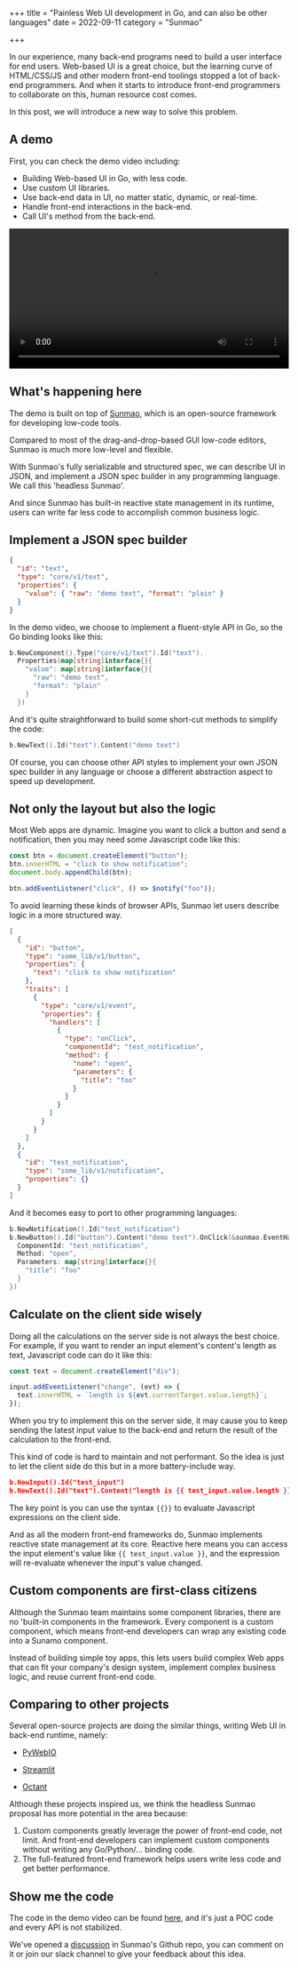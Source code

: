 +++
title = "Painless Web UI development in Go, and can also be other languages"
date = 2022-09-11
category = "Sunmao"

+++

In our experience, many back-end programs need to build a user interface for end users. Web-based UI is a great choice, but the learning curve of HTML/CSS/JS and other modern front-end toolings stopped a lot of back-end programmers. And when it starts to introduce front-end programmers to collaborate on this, human resource cost comes.

In this post, we will introduce a new way to solve this problem.

## A demo

First, you can check the demo video including:

- Building Web-based UI in Go, with less code.
- Use custom UI libraries.
- Use back-end data in UI, no matter static, dynamic, or real-time.
- Handle front-end interactions in the back-end.
- Call UI's method from the back-end.

<video src="/videos/go-binding.mp4" width="100%" controls></video>

## What's happening here

The demo is built on top of [Sunmao](https://github.com/smartxworks/sunmao-ui/), which is an open-source framework for developing low-code tools.

Compared to most of the drag-and-drop-based GUI low-code editors, Sunmao is much more low-level and flexible.

With Sunmao's fully serializable and structured spec, we can describe UI in JSON, and implement a JSON spec builder in any programming language. We call this 'headless Sunmao'.

And since Sunmao has built-in reactive state management in its runtime, users can write far less code to accomplish common business logic.

## Implement a JSON spec builder

```json
{
  "id": "text",
  "type": "core/v1/text",
  "properties": {
    "value": { "raw": "demo text", "format": "plain" }
  }
}
```

In the demo video, we choose to implement a fluent-style API in Go, so the Go binding looks like this:

```go
b.NewComponent().Type("core/v1/text").Id("text").
  Properties(map[string]interface{}{
    "value": map[string]interface{}{
      "raw": "demo text",
      "format": "plain"
    }
  })
```

And it's quite straightforward to build some short-cut methods to simplify the code:

```go
b.NewText().Id("text").Content("demo text")
```

Of course, you can choose other API styles to implement your own JSON spec builder in any language or choose a different abstraction aspect to speed up development.

## Not only the layout but also the logic

Most Web apps are dynamic. Imagine you want to click a button and send a notification, then you may need some Javascript code like this:

```js
const btn = document.createElement("button");
btn.innerHTML = "click to show notification";
document.body.appendChild(btn);

btn.addEventListener("click", () => $notify("foo"));
```

To avoid learning these kinds of browser APIs, Sunmao let users describe logic in a more structured way.

```json
[
  {
    "id": "button",
    "type": "some_lib/v1/button",
    "properties": {
      "text": "click to show notification"
    },
    "traits": [
      {
        "type": "core/v1/event",
        "properties": {
          "handlers": [
            {
              "type": "onClick",
              "componentId": "test_notification",
              "method": {
                "name": "open",
                "parameters": {
                  "title": "foo"
                }
              }
            }
          ]
        }
      }
    ]
  },
  {
    "id": "test_notification",
    "type": "some_lib/v1/notification",
    "properties": {}
  }
]
```

And it becomes easy to port to other programming languages:

```go
b.NewNotification().Id("test_notification")
b.NewButton().Id("button").Content("demo text").OnClick(&sunmao.EventHandler{
  ComponentId: "test_notification",
  Method: "open",
  Parameters: map[string]interface{}{
    "title": "foo"
  }
})
```

## Calculate on the client side wisely

Doing all the calculations on the server side is not always the best choice. For example, if you want to render an input element's content's length as text, Javascript code can do it like this:

```js
const text = document.createElement("div");

input.addEventListener("change", (evt) => {
  text.innerHTML = `length is ${evt.currentTarget.value.length}`;
});
```

When you try to implement this on the server side, it may cause you to keep sending the latest input value to the back-end and return the result of the calculation to the front-end.

This kind of code is hard to maintain and not performant. So the idea is just to let the client side do this but in a more battery-include way.

```json
b.NewInput().Id("test_input")
b.NewText().Id("text").Content("length is {{ test_input.value.length }}")
```

The key point is you can use the syntax `{{}}` to evaluate Javascript expressions on the client side.

And as all the modern front-end frameworks do, Sunmao implements reactive state management at its core. Reactive here means you can access the input element's value like `{{ test_input.value }}`, and the expression will re-evaluate whenever the input's value changed.

## Custom components are first-class citizens

Although the Sunmao team maintains some component libraries, there are no 'built-in components in the framework. Every component is a custom component, which means front-end developers can wrap any existing code into a Sunamo component.

Instead of building simple toy apps, this lets users build complex Web apps that can fit your company's design system, implement complex business logic, and reuse current front-end code.

## Comparing to other projects

Several open-source projects are doing the similar things, writing Web UI in back-end runtime, namely:

- [PyWebIO](https://www.pyweb.io/)

- [Streamlit](https://streamlit.io/)

- [Octant](https://octant.dev/)

Although these projects inspired us, we think the headless Sunmao proposal has more potential in the area because:

  1. Custom components greatly leverage the power of front-end code, not limit. And front-end developers can implement custom components without writing any Go/Python/... binding code.
   2. The full-featured front-end framework helps users write less code and get better performance.

## Show me the code

The code in the demo video can be found [here](https://github.com/Yuyz0112/sunmao-ui-go-binding), and it's just a POC code and every API is not stabilized.

We've opened a [discussion](https://github.com/smartxworks/sunmao-ui/discussions/600) in Sunmao's Github repo, you can comment on it or join our slack channel to give your feedback about this idea.
